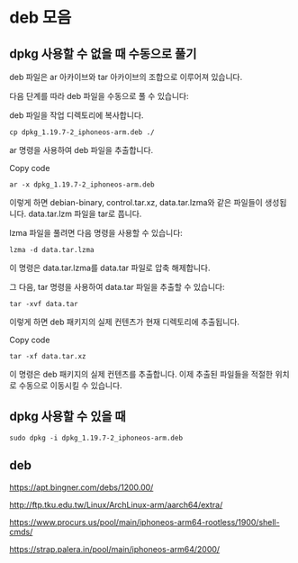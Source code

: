 # deb 모음 

## dpkg 사용할 수 없을 때 수동으로 풀기
deb 파일은 ar 아카이브와 tar 아카이브의 조합으로 이루어져 있습니다.

다음 단계를 따라 deb 파일을 수동으로 풀 수 있습니다:

deb 파일을 작업 디렉토리에 복사합니다.


```base
cp dpkg_1.19.7-2_iphoneos-arm.deb ./
```
ar 명령을 사용하여 deb 파일을 추출합니다.

Copy code
```
ar -x dpkg_1.19.7-2_iphoneos-arm.deb
```

이렇게 하면 debian-binary, control.tar.xz, data.tar.lzma와 
같은 파일들이 생성됩니다.
data.tar.lzm 파일을 tar로 풉니다.

lzma 파일을 풀려면 다음 명령을 사용할 수 있습니다:

```
lzma -d data.tar.lzma
```
이 명령은 data.tar.lzma를 data.tar 파일로 압축 해제합니다.

그 다음, tar 명령을 사용하여 data.tar 파일을 추출할 수 있습니다:


```
tar -xvf data.tar
```
이렇게 하면 deb 패키지의 실제 컨텐츠가 현재 디렉토리에 추출됩니다.


Copy code
```
tar -xf data.tar.xz
```
이 명령은 deb 패키지의 실제 컨텐츠를 추출합니다.
이제 추출된 파일들을 적절한 위치로 수동으로 이동시킬 수 있습니다.


## dpkg 사용할 수 있을 때
```
sudo dpkg -i dpkg_1.19.7-2_iphoneos-arm.deb
```

## deb

https://apt.bingner.com/debs/1200.00/

http://ftp.tku.edu.tw/Linux/ArchLinux-arm/aarch64/extra/

https://www.procurs.us/pool/main/iphoneos-arm64-rootless/1900/shell-cmds/

https://strap.palera.in/pool/main/iphoneos-arm64/2000/
